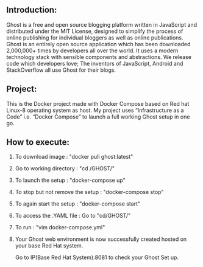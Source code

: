 ## Introduction:
Ghost is a free and open source blogging platform written in JavaScript and distributed under the MIT License, designed to simplify the process of online publishing for individual bloggers as well as online publications.
Ghost is an entirely open source application which has been downloaded 2,000,000+ times by developers all over the world. It uses a modern technology stack with sensible components and abstractions. We release code which developers love; The inventors of JavaScript, Android and StackOverflow all use Ghost for their blogs.

## Project:
This is the Docker project made with Docker Compose based on Red hat Linux-8 operating system as host. My project uses “Infrastructure as a Code” i.e. “Docker Compose” to launch a full working Ghost setup in one go.

## How to execute:
1. To download image : "docker pull ghost:latest"
2. Go to working directory : "cd /GHOST/"
3. To launch the setup : "docker-compose up"
4. To stop but not remove the setup : "docker-compose stop"
5. To again start the setup : "docker-compose start"
6. To access the .YAML file : Go to "cd/GHOST/"  
7. To run : "vim docker-compose.yml"
8. Your Ghost web environment is now successfully created hosted on your base Red Hat system. 

   Go to IP(Base Red Hat System):8081 to check your Ghost Set up.
